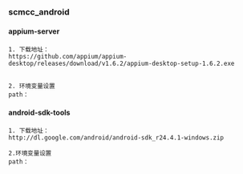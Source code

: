 ### scmcc_android


#### appium-server
    
    1. 下载地址：
    https://github.com/appium/appium-desktop/releases/download/v1.6.2/appium-desktop-setup-1.6.2.exe
    
        
    2. 环境变量设置
    path：

#### android-sdk-tools

    1. 下载地址：
    http://dl.google.com/android/android-sdk_r24.4.1-windows.zip
    
    2.环境变量设置
    path：